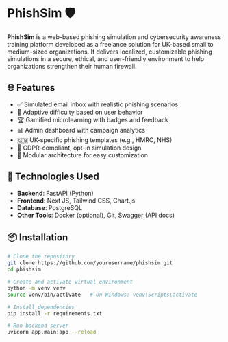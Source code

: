# PhishSim 🛡️

**PhishSim** is a web-based phishing simulation and cybersecurity awareness training platform developed as a freelance solution for UK-based small to medium-sized organizations. It delivers localized, customizable phishing simulations in a secure, ethical, and user-friendly environment to help organizations strengthen their human firewall.

## 🌐 Features

- ✅ Simulated email inbox with realistic phishing scenarios
- 🧠 Adaptive difficulty based on user behavior
- 🏆 Gamified microlearning with badges and feedback
- 📊 Admin dashboard with campaign analytics
- 🇬🇧 UK-specific phishing templates (e.g., HMRC, NHS)
- 🔐 GDPR-compliant, opt-in simulation design
- 🧩 Modular architecture for easy customization

## 🚀 Technologies Used

- **Backend**: FastAPI (Python)
- **Frontend**: Next JS, Tailwind CSS, Chart.js
- **Database**: PostgreSQL
- **Other Tools**: Docker (optional), Git, Swagger (API docs)

## 📦 Installation

```bash
# Clone the repository
git clone https://github.com/yourusername/phishsim.git
cd phishsim

# Create and activate virtual environment
python -m venv venv
source venv/bin/activate   # On Windows: venv\Scripts\activate

# Install dependencies
pip install -r requirements.txt

# Run backend server
uvicorn app.main:app --reload
